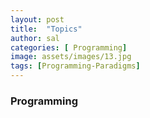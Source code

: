 ```yaml
---
layout: post
title:  "Topics"
author: sal
categories: [ Programming]
image: assets/images/13.jpg
tags: [Programming-Paradigms]
---
```

### Programming
